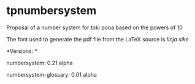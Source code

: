 # tpnumbersystem
Proposal of a number system for toki pona based on the powers of 10

The font used to generate the pdf file from the LaTeX source is _linja sike_

*Versions: *

numbersystem: 0.21 alpha

numbersystem-glossary: 0.01 alpha

